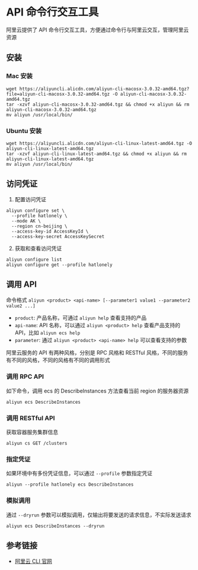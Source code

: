 # API 命令行交互工具

阿里云提供了 API 命令行交互工具，方便通过命令行与阿里云交互，管理阿里云资源

## 安装

### Mac 安装

```shell
wget https://aliyuncli.alicdn.com/aliyun-cli-macosx-3.0.32-amd64.tgz?file=aliyun-cli-macosx-3.0.32-amd64.tgz -O aliyun-cli-macosx-3.0.32-amd64.tgz
tar -xzvf aliyun-cli-macosx-3.0.32-amd64.tgz && chmod +x aliyun && rm aliyun-cli-macosx-3.0.32-amd64.tgz
mv aliyun /usr/local/bin/
```

### Ubuntu 安装

```shell
wget https://aliyuncli.alicdn.com/aliyun-cli-linux-latest-amd64.tgz -O aliyun-cli-linux-latest-amd64.tgz
tar -xzvf aliyun-cli-linux-latest-amd64.tgz && chmod +x aliyun && rm aliyun-cli-linux-latest-amd64.tgz
mv aliyun /usr/local/bin/
```

## 访问凭证

1. 配置访问凭证

```shell
aliyun configure set \
  --profile hatlonely \
  --mode AK \
  --region cn-beijing \
  --access-key-id AccessKeyId \
  --access-key-secret AccessKeySecret
```

2. 获取和查看访问凭证

```shell
aliyun configure list
aliyun configure get --profile hatlonely
```

## 调用 API

命令格式 `aliyun <product> <api-name> [--parameter1 value1 --parameter2 value2 ...]`

- `product`: 产品名称，可通过 `aliyun help` 查看支持的产品
- `api-name`: API 名称，可以通过 `aliyun <product> help` 查看产品支持的 API，比如 `aliyun ecs help`
- `parameter`: 通过 `aliyun <product> <api-name> help` 可以查看支持的参数

阿里云服务的 API 有两种风格，分别是 RPC 风格和 RESTful 风格，不同的服务有不同的风格，不同的风格有不同的调用形式

### 调用 RPC API

如下命令，调用 ecs 的 DescribeInstances 方法查看当前 region 的服务器资源

```shell
aliyun ecs DescribeInstances
```

### 调用 RESTful API

获取容器服务集群信息

```shell
aliyun cs GET /clusters
```

### 指定凭证

如果环境中有多份凭证信息，可以通过 `--profile` 参数指定凭证

```shell
aliyun --profile hatlonely ecs DescribeInstances
```

### 模拟调用

通过 `--dryrun` 参数可以模拟调用，仅输出将要发送的请求信息，不实际发送请求

```shell
aliyun ecs DescribeInstances --dryrun
```

## 参考链接

- [阿里云 CLI 官网](https://help.aliyun.com/product/29991.html)

